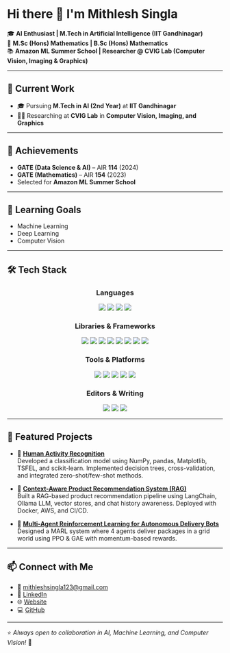 # Hi there 👋 I'm Mithlesh Singla  

🎓 **AI Enthusiast | M.Tech in Artificial Intelligence (IIT Gandhinagar)**  
📘 **M.Sc (Hons) Mathematics | B.Sc (Hons) Mathematics**  
📚 **Amazon ML Summer School | Researcher @ CVIG Lab (Computer Vision, Imaging & Graphics)**  

---

## 🔭 Current Work  
- 🎓 Pursuing **M.Tech in AI (2nd Year)** at **IIT Gandhinagar**  
- 🧑‍🔬 Researching at **CVIG Lab** in **Computer Vision, Imaging, and Graphics**  

---

## 📜 Achievements  
- **GATE (Data Science & AI)** – AIR **114** (2024)  
- **GATE (Mathematics)** – AIR **154** (2023)  
- Selected for **Amazon ML Summer School**  

---

## 🌱 Learning Goals  
- Machine Learning  
- Deep Learning  
- Computer Vision  

---
## 🛠️ Tech Stack  

<h3 align="center">Languages</h3>
<p align="center">
  <img src="https://img.shields.io/badge/python-3670A0?style=for-the-badge&logo=python&logoColor=ffdd54" />
  <img src="https://img.shields.io/badge/c-%2300599C.svg?style=for-the-badge&logo=c&logoColor=white" />
  <img src="https://img.shields.io/badge/matlab-%23e16737.svg?style=for-the-badge&logo=matlab&logoColor=white" />
  <img src="https://img.shields.io/badge/fortran-%238B008B.svg?style=for-the-badge&logo=fortran&logoColor=white" />
</p>

<h3 align="center">Libraries & Frameworks</h3>
<p align="center">
  <img src="https://img.shields.io/badge/numpy-%23013243.svg?style=for-the-badge&logo=numpy&logoColor=white" />
  <img src="https://img.shields.io/badge/pandas-%23150458.svg?style=for-the-badge&logo=pandas&logoColor=white" />
  <img src="https://img.shields.io/badge/Matplotlib-%23ffffff.svg?style=for-the-badge&logo=Matplotlib&logoColor=black" />
  <img src="https://img.shields.io/badge/scikit--learn-%23F7931E.svg?style=for-the-badge&logo=scikit-learn&logoColor=white" />
  <img src="https://img.shields.io/badge/opencv-%23white.svg?style=for-the-badge&logo=opencv&logoColor=white" />
  <img src="https://img.shields.io/badge/TensorFlow-%23FF6F00.svg?style=for-the-badge&logo=TensorFlow&logoColor=white" />
  <img src="https://img.shields.io/badge/PyTorch-%23EE4C2C.svg?style=for-the-badge&logo=PyTorch&logoColor=white" />
  <img src="https://img.shields.io/badge/LangChain-%2300A67E.svg?style=for-the-badge&logo=chainlink&logoColor=white" />
</p>

<h3 align="center">Tools & Platforms</h3>
<p align="center">
  <img src="https://img.shields.io/badge/git-%23F05033.svg?style=for-the-badge&logo=git&logoColor=white" />
  <img src="https://img.shields.io/badge/github-%23121011.svg?style=for-the-badge&logo=github&logoColor=white" />
  <img src="https://img.shields.io/badge/docker-%230db7ed.svg?style=for-the-badge&logo=docker&logoColor=white" />
  <img src="https://img.shields.io/badge/AWS-%23FF9900.svg?style=for-the-badge&logo=amazon-aws&logoColor=white" />
  <img src="https://img.shields.io/badge/mysql-%234479A1.svg?style=for-the-badge&logo=mysql&logoColor=white" />
</p>

<h3 align="center">Editors & Writing</h3>
<p align="center">
  <img src="https://img.shields.io/badge/jupyter-%23FA0F00.svg?style=for-the-badge&logo=jupyter&logoColor=white" />
  <img src="https://img.shields.io/badge/Visual%20Studio%20Code-0078d7.svg?style=for-the-badge&logo=visual-studio-code&logoColor=white" />
  <img src="https://img.shields.io/badge/latex-%23008080.svg?style=for-the-badge&logo=latex&logoColor=white" />
</p>

---

## 📌 Featured Projects  
- 🏃 **[Human Activity Recognition](https://github.com/mithleshsingla/uci)**  
   Developed a classification model using NumPy, pandas, Matplotlib, TSFEL, and scikit-learn. Implemented decision trees, cross-validation, and integrated zero-shot/few-shot methods.  

- 🛒 **[Context-Aware Product Recommendation System (RAG)](https://github.com/mithleshsingla/RAG_based-product_reiview)**  
   Built a RAG-based product recommendation pipeline using LangChain, Ollama LLM, vector stores, and chat history awareness. Deployed with Docker, AWS, and CI/CD.  

- 🤖 **[Multi-Agent Reinforcement Learning for Autonomous Delivery Bots](https://github.com/mithleshsingla/Multi_agent_rl)**  
   Designed a MARL system where 4 agents deliver packages in a grid world using PPO & GAE with momentum-based rewards.  

---


## 📫 Connect with Me  
- 📧 [mithleshsingla123@gmail.com](mailto:mithleshsingla123@gmail.com)  
- 🔗 [LinkedIn](https://www.linkedin.com/in/mithlesh-singla-a7143a306/)  
- 🌐 [Website](https://mithleshsingla.github.io/)  
- 💻 [GitHub](https://github.com/mithleshsingla)  

---
⭐️ *Always open to collaboration in AI, Machine Learning, and Computer Vision!* 🚀
